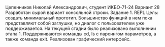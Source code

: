 Цепенников Николай Александрович, студент ИКБО-71-24 Вариант 28
Разработан сырой вариант консольной строки.
Задание 1. REPL
Цель: создать минимальный прототип. Большинство функций в нем пока представляют собой заглушки, но диалог с пользователем уже поддерживается.
На текущей стадии было реализовано выполнении этапа 1.
Поддерживаются команды cd, ls с парсингом параметров, а также команда exit. Реализован графический интерфейс.
